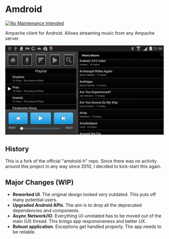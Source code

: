 Amdroid
=======

[![No Maintenance Intended](http://unmaintained.tech/badge.svg)](http://unmaintained.tech/)

Ampache client for Android. Allows streaming music from any Ampache server.

![](https://raw.githubusercontent.com/Dejvino/amdroid/master/screenshot_01.png)

## History
This is a fork of the official "amdroid-h" repo.
Since there was no activity around this project in any way since 2010,
I decided to kick-start this again.

## Major Changes (WIP)
* **Reworked UI**. The original design looked very outdated. This puts off many potential users.
* **Upgraded Android APIs**. The aim is to drop all the deprecated dependencies and components.
* **Async Network/IO**. Everything UI-unrelated has to be moved out of the main (UI) thread. This brings app responsiveness and better UX.
* **Robust application**. Exceptions get handled properly. The app needs to be reliable.

